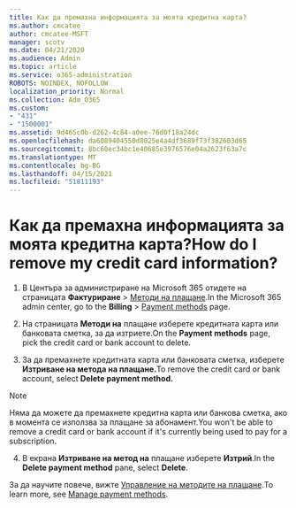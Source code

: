 ```yaml
---
title: Как да премахна информацията за моята кредитна карта?
ms.author: cmcatee
author: cmcatee-MSFT
manager: scotv
ms.date: 04/21/2020
ms.audience: Admin
ms.topic: article
ms.service: o365-administration
ROBOTS: NOINDEX, NOFOLLOW
localization_priority: Normal
ms.collection: Adm_O365
ms.custom:
- "431"
- "1500001"
ms.assetid: 9d465c0b-d262-4c84-a0ee-76d0f18a24dc
ms.openlocfilehash: da6089404550d8025e4a4df3689f73f382603d65
ms.sourcegitcommit: 8bc60ec34bc1e40685e3976576e04a2623f63a7c
ms.translationtype: MT
ms.contentlocale: bg-BG
ms.lasthandoff: 04/15/2021
ms.locfileid: "51811193"
---
```

# <a name="how-do-i-remove-my-credit-card-information"></a><span data-ttu-id="10244-102">Как да премахна информацията за моята кредитна карта?</span><span class="sxs-lookup"><span data-stu-id="10244-102">How do I remove my credit card information?</span></span>

1. <span data-ttu-id="10244-103">В Центъра за администриране на Microsoft 365 отидете на страницата **Фактуриране** \> [Методи на плащане](https://go.microsoft.com/fwlink/p/?linkid=2018806).</span><span class="sxs-lookup"><span data-stu-id="10244-103">In the Microsoft 365 admin center, go to the **Billing** \> [Payment methods](https://go.microsoft.com/fwlink/p/?linkid=2018806) page.</span></span>

2. <span data-ttu-id="10244-104">На страницата **Методи на** плащане изберете кредитната карта или банковата сметка, за да изтриете.</span><span class="sxs-lookup"><span data-stu-id="10244-104">On the **Payment methods** page, pick the credit card or bank account to delete.</span></span>

3. <span data-ttu-id="10244-105">За да премахнете кредитната карта или банковата сметка, изберете **Изтриване на метода на плащане.**</span><span class="sxs-lookup"><span data-stu-id="10244-105">To remove the credit card or bank account, select **Delete payment method.**</span></span>

> [!NOTE]
> <span data-ttu-id="10244-106">Няма да можете да премахнете кредитна карта или банкова сметка, ако в момента се използва за плащане за абонамент.</span><span class="sxs-lookup"><span data-stu-id="10244-106">You won't be able to remove a credit card or bank account if it's currently being used to pay for a subscription.</span></span>

4. <span data-ttu-id="10244-107">В екрана **Изтриване на метод на** плащане изберете **Изтрий**.</span><span class="sxs-lookup"><span data-stu-id="10244-107">In the **Delete payment method** pane, select **Delete**.</span></span>

<span data-ttu-id="10244-108">За да научите повече, вижте [Управление на методите на плащане](https://docs.microsoft.com/microsoft-365/commerce/billing-and-payments/manage-payment-methods).</span><span class="sxs-lookup"><span data-stu-id="10244-108">To learn more, see [Manage payment methods](https://docs.microsoft.com/microsoft-365/commerce/billing-and-payments/manage-payment-methods).</span></span>